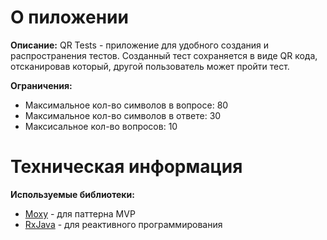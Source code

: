 # О пиложении
**Описание:** QR Tests - приложение для удобного создания и распространения тестов.
Созданный тест сохраняется в виде QR кода, отсканировав который, другой пользователь может пройти тест.

**Ограничения:**
* Максимальное кол-во символов в вопросе: 80
* Максимальное кол-во символов в ответе: 30
* Максисальное кол-во вопросов: 10
# Техническая информация
**Используемые библиотеки:**
* [Moxy](https://github.com/moxy-community/Moxy) - для паттерна MVP
* [RxJava](https://github.com/ReactiveX/RxJava) - для реактивного программирования
